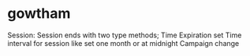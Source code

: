 # gowtham

Session:
    Session ends with two type methods;
      Time Expiration
          set Time interval for session like set one month or at midnight
      Campaign change
          
